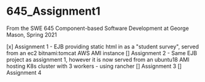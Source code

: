 # 645_Assignment1
From the SWE 645 Component-based Software Development at George Mason, Spring 2021

[x] Assignment 1 - EJB providing static html in as a "student survey", served from an ec2 bitnami:tomcat AWS AMI instance
[]  Assignment 2 - Same EJB project as assignment 1, however it is now served from an ubuntu18 AMI hosting K8s cluster with 3 workers - using rancher
[]  Assignment 3
[]  Assignment 4
